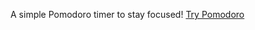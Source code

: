 A simple Pomodoro timer to stay focused!
[Try Pomodoro](https://bhavya126.github.io/pomodoro-timer/)
